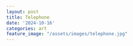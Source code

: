 ```yaml
---
layout: post
title: Telephone
date: '2024-10-16'
categories: art
feature_image: "/assets/images/telephone.jpg"
---
```

